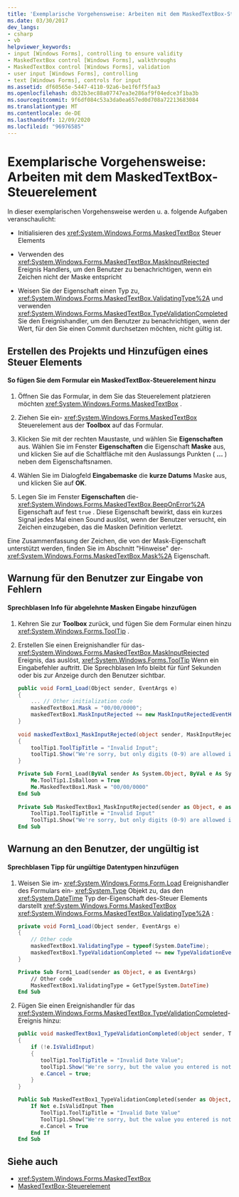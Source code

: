 ```yaml
---
title: 'Exemplarische Vorgehensweise: Arbeiten mit dem MaskedTextBox-Steuerelement'
ms.date: 03/30/2017
dev_langs:
- csharp
- vb
helpviewer_keywords:
- input [Windows Forms], controlling to ensure validity
- MaskedTextBox control [Windows Forms], walkthroughs
- MaskedTextBox control [Windows Forms], validation
- user input [Windows Forms], controlling
- text [Windows Forms], controls for input
ms.assetid: df60565e-5447-4110-92a6-be1f6ff5faa3
ms.openlocfilehash: db32b3ec88a07747ea3e286af9f04edce3f1ba3b
ms.sourcegitcommit: 9f6df084c53a3da0ea657ed0d708a72213683084
ms.translationtype: MT
ms.contentlocale: de-DE
ms.lasthandoff: 12/09/2020
ms.locfileid: "96976585"
---
```

# <a name="walkthrough-working-with-the-maskedtextbox-control"></a>Exemplarische Vorgehensweise: Arbeiten mit dem MaskedTextBox-Steuerelement
In dieser exemplarischen Vorgehensweise werden u. a. folgende Aufgaben veranschaulicht:  
  
- Initialisieren des <xref:System.Windows.Forms.MaskedTextBox> Steuer Elements  
  
- Verwenden des <xref:System.Windows.Forms.MaskedTextBox.MaskInputRejected> Ereignis Handlers, um den Benutzer zu benachrichtigen, wenn ein Zeichen nicht der Maske entspricht  
  
- Weisen Sie der Eigenschaft einen Typ zu, <xref:System.Windows.Forms.MaskedTextBox.ValidatingType%2A> und verwenden <xref:System.Windows.Forms.MaskedTextBox.TypeValidationCompleted> Sie den Ereignishandler, um den Benutzer zu benachrichtigen, wenn der Wert, für den Sie einen Commit durchsetzen möchten, nicht gültig ist.  
  
## <a name="creating-the-project-and-adding-a-control"></a>Erstellen des Projekts und Hinzufügen eines Steuer Elements  
  
#### <a name="to-add-a-maskedtextbox-control-to-your-form"></a>So fügen Sie dem Formular ein MaskedTextBox-Steuerelement hinzu  
  
1. Öffnen Sie das Formular, in dem Sie das Steuerelement platzieren möchten <xref:System.Windows.Forms.MaskedTextBox> .  
  
2. Ziehen Sie ein- <xref:System.Windows.Forms.MaskedTextBox> Steuerelement aus der **Toolbox** auf das Formular.  
  
3. Klicken Sie mit der rechten Maustaste, und wählen Sie **Eigenschaften** aus. Wählen Sie im Fenster **Eigenschaften** die Eigenschaft **Maske** aus, und klicken Sie auf die Schaltfläche mit den Auslassungs Punkten ( **...** ) neben dem Eigenschaftsnamen.  
  
4. Wählen Sie im Dialogfeld **Eingabemaske** die **kurze Datums** Maske aus, und klicken Sie auf **OK**.  
  
5. Legen Sie im Fenster **Eigenschaften** die- <xref:System.Windows.Forms.MaskedTextBox.BeepOnError%2A> Eigenschaft auf fest `true` . Diese Eigenschaft bewirkt, dass ein kurzes Signal jedes Mal einen Sound auslöst, wenn der Benutzer versucht, ein Zeichen einzugeben, das die Masken Definition verletzt.  
  
 Eine Zusammenfassung der Zeichen, die von der Mask-Eigenschaft unterstützt werden, finden Sie im Abschnitt "Hinweise" der- <xref:System.Windows.Forms.MaskedTextBox.Mask%2A> Eigenschaft.  
  
## <a name="alert-the-user-to-input-errors"></a>Warnung für den Benutzer zur Eingabe von Fehlern  
  
#### <a name="add-a-balloon-tip-for-rejected-mask-input"></a>Sprechblasen Info für abgelehnte Masken Eingabe hinzufügen  
  
1. Kehren Sie zur **Toolbox** zurück, und fügen Sie dem Formular einen hinzu <xref:System.Windows.Forms.ToolTip> .  
  
2. Erstellen Sie einen Ereignishandler für das- <xref:System.Windows.Forms.MaskedTextBox.MaskInputRejected> Ereignis, das auslöst, <xref:System.Windows.Forms.ToolTip> Wenn ein Eingabefehler auftritt. Die Sprechblasen Info bleibt für fünf Sekunden oder bis zur Anzeige durch den Benutzer sichtbar.  
  
    ```csharp  
    public void Form1_Load(Object sender, EventArgs e)
    {  
        ... // Other initialization code  
        maskedTextBox1.Mask = "00/00/0000";  
        maskedTextBox1.MaskInputRejected += new MaskInputRejectedEventHandler(maskedTextBox1_MaskInputRejected)  
    }  
  
    void maskedTextBox1_MaskInputRejected(object sender, MaskInputRejectedEventArgs e)  
    {  
        toolTip1.ToolTipTitle = "Invalid Input";  
        toolTip1.Show("We're sorry, but only digits (0-9) are allowed in dates.", maskedTextBox1, maskedTextBox1.Location, 5000);  
    }  
    ```  
  
    ```vb  
    Private Sub Form1_Load(ByVal sender As System.Object, ByVal e As System.EventArgs) Handles MyBase.Load  
        Me.ToolTip1.IsBalloon = True  
        Me.MaskedTextBox1.Mask = "00/00/0000"  
    End Sub  
  
    Private Sub MaskedTextBox1_MaskInputRejected(sender as Object, e as MaskInputRejectedEventArgs) Handles MaskedTextBox1.MaskInputRejected  
        ToolTip1.ToolTipTitle = "Invalid Input"  
        ToolTip1.Show("We're sorry, but only digits (0-9) are allowed in dates.", MaskedTextBox1, 5000)  
    End Sub  
    ```  
  
## <a name="alert-the-user-to-a-type-that-is-not-valid"></a>Warnung an den Benutzer, der ungültig ist  
  
#### <a name="add-a-balloon-tip-for-invalid-data-types"></a>Sprechblasen Tipp für ungültige Datentypen hinzufügen  
  
1. Weisen Sie im- <xref:System.Windows.Forms.Form.Load> Ereignishandler des Formulars ein- <xref:System.Type> Objekt zu, das den <xref:System.DateTime> Typ der-Eigenschaft des-Steuer Elements darstellt <xref:System.Windows.Forms.MaskedTextBox> <xref:System.Windows.Forms.MaskedTextBox.ValidatingType%2A> :  
  
    ```csharp  
    private void Form1_Load(Object sender, EventArgs e)  
    {  
        // Other code  
        maskedTextBox1.ValidatingType = typeof(System.DateTime);  
        maskedTextBox1.TypeValidationCompleted += new TypeValidationEventHandler(maskedTextBox1_TypeValidationCompleted);  
    }  
    ```  
  
    ```vb  
    Private Sub Form1_Load(sender as Object, e as EventArgs)  
        // Other code  
        MaskedTextBox1.ValidatingType = GetType(System.DateTime)  
    End Sub  
    ```  
  
2. Fügen Sie einen Ereignishandler für das <xref:System.Windows.Forms.MaskedTextBox.TypeValidationCompleted>-Ereignis hinzu:  
  
    ```csharp  
    public void maskedTextBox1_TypeValidationCompleted(object sender, TypeValidationEventArgs e)  
    {  
        if (!e.IsValidInput)  
        {  
           toolTip1.ToolTipTitle = "Invalid Date Value";  
           toolTip1.Show("We're sorry, but the value you entered is not a valid date. Please change the value.", maskedTextBox1, 5000);  
           e.Cancel = true;  
        }  
    }  
    ```  
  
    ```vb  
    Public Sub MaskedTextBox1_TypeValidationCompleted(sender as Object, e as TypeValidationEventArgs)  
        If Not e.IsValidInput Then  
           ToolTip1.ToolTipTitle = "Invalid Date Value"  
           ToolTip1.Show("We're sorry, but the value you entered is not a valid date. Please change the value.", maskedTextBox1, 5000)  
           e.Cancel = True  
        End If  
    End Sub  
    ```  
  
## <a name="see-also"></a>Siehe auch

- <xref:System.Windows.Forms.MaskedTextBox>
- [MaskedTextBox-Steuerelement](maskedtextbox-control-windows-forms.md)
